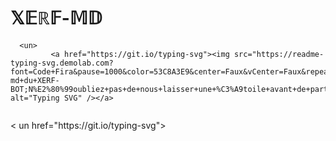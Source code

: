 #    𝕏𝔼ℝ𝔽-𝕄𝔻

      <un>
             <a href="https://git.io/typing-svg"><img src="https://readme-typing-svg.demolab.com?font=Code+Fira&pause=1000&color=53C8A3E9&center=Faux&vCenter=Faux&repeat=Vrai&random=Faux&width=435&lines=Bienvenue+dans+le+README-md+du+XERF-BOT;N%E2%80%99oubliez+pas+de+nous+laisser+une+%C3%A9toile+avant+de+partir;Merci+!+%E2%99%A5%EF%B8%8F%F0%9F%92%8D" alt="Typing SVG" /></a>
<p aligner="centre">
<up Un simple bot pour utilisateur WhatsApp codé par スティーブン KÏŃGS/toi>
</p>
<p aligner="centre">
<image source="https://telegra.ph/file/631b4c49fac96a7a435ef.jpg"/>
<p aligner="centre">
 < un href="https://git.io/typing-svg"><image source="https://readme-typing-svg.demolab.com?font=Code+Fira&pause=1000&color=53C8A3E9&center=Faux&vCenter=Faux&repeat=Vrai&random=Faux&width=435&lines=Bienvenue+dans+le+README-md+du+XERF-BOT;N%E2%80%99oubliez+pas+de+nous+laisser+une+%C3%A9toile+avant+de+partir;Merci+!+%E2%99%A5%EF%B8%8F%F0%9F%92%8D"
 
